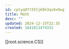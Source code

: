 ```yaml
---
id: cptyq0ft55tj69k3qv8x9wg
title: Math
desc: ""
updated: 2024-12-15T22:35
created: 1641811474331
---
```

[[root.science.CS]]

